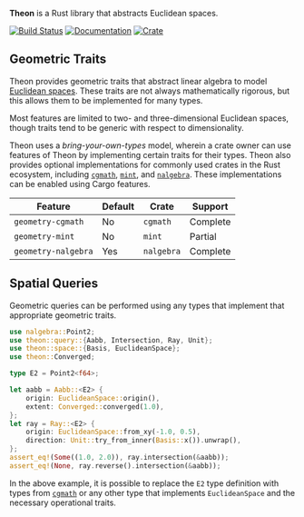 **Theon** is a Rust library that abstracts Euclidean spaces.

[![Build Status](https://travis-ci.org/olson-sean-k/theon.svg?branch=master)](https://travis-ci.org/olson-sean-k/theon)
[![Documentation](https://docs.rs/theon/badge.svg)](https://docs.rs/theon)
[![Crate](https://img.shields.io/crates/v/theon.svg)](https://crates.io/crates/theon)

## Geometric Traits

Theon provides geometric traits that abstract linear algebra to model [Euclidean
spaces](https://en.wikipedia.org/wiki/euclidean_space). These traits are not
always mathematically rigorous, but this allows them to be implemented for many
types.

Most features are limited to two- and three-dimensional Euclidean spaces,
though traits tend to be generic with respect to dimensionality.

Theon uses a _bring-your-own-types_ model, wherein a crate owner can use
features of Theon by implementing certain traits for their types. Theon also
provides optional implementations for commonly used crates in the Rust
ecosystem, including [`cgmath`](https://crates.io/crates/cgmath),
[`mint`](https://crates.io/crates/mint), and
[`nalgebra`](https://crates.io/crates/nalgebra). These implementations can be
enabled using Cargo features.

| Feature             | Default | Crate      | Support  |
|---------------------|---------|------------|----------|
| `geometry-cgmath`   | No      | `cgmath`   | Complete |
| `geometry-mint`     | No      | `mint`     | Partial  |
| `geometry-nalgebra` | Yes     | `nalgebra` | Complete |

## Spatial Queries

Geometric queries can be performed using any types that implement that
appropriate geometric traits.

```rust
use nalgebra::Point2;
use theon::query::{Aabb, Intersection, Ray, Unit};
use theon::space::{Basis, EuclideanSpace};
use theon::Converged;

type E2 = Point2<f64>;

let aabb = Aabb::<E2> {
    origin: EuclideanSpace::origin(),
    extent: Converged::converged(1.0),
};
let ray = Ray::<E2> {
    origin: EuclideanSpace::from_xy(-1.0, 0.5),
    direction: Unit::try_from_inner(Basis::x()).unwrap(),
};
assert_eq!(Some((1.0, 2.0)), ray.intersection(&aabb));
assert_eq!(None, ray.reverse().intersection(&aabb));
```

In the above example, it is possible to replace the `E2` type definition with
types from [`cgmath`](https://crates.io/crates/cgmath) or any other type that
implements `EuclideanSpace` and the necessary operational traits.
